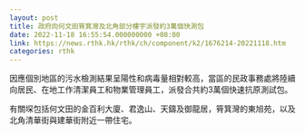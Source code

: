 ```yaml
---
layout: post
title: 政府向何文田筲箕灣及北角部分樓宇派發約3萬個快測包
date: 2022-11-18 16:55:54.000000000 +08:00
link: https://news.rthk.hk/rthk/ch/component/k2/1676214-20221118.htm
categories: rthk
---
```


因應個別地區的污水檢測結果呈陽性和病毒量相對較高，當區的民政事務處將陸續向居民、在地工作清潔員工和物業管理員工，派發合共約3萬個快速抗原測試包。

有關堔包括何文田的金百利大廈、君逸山、天鑄及御龍居，筲箕灣的東旭苑，以及北角清華街與建華街附近一帶住宅。
